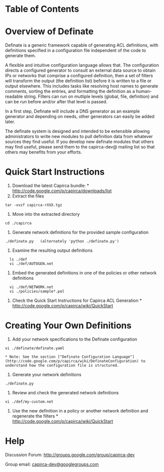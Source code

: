 # Table of Contents #


# Overview of Definate #
Definate is a generic framework capable of generating ACL definitions, with definitions specified in a configuration file independent of the code to generate them.

A flexible and intuitive configuration language allows that. The configuration directs a configured generator to consult an external data source to obtain IPs or networks that comprise a configured definition, then a set of filters will transform the output (the definition list) before it is written to a file or output elsewhere. This includes tasks like resolving host names to generate comments, sorting the entries, and formatting the definition as a human-readable string. Filters can run on mutliple levels (global, file, definition) and can be run before and/or after that level is passed.

In a first step, Definate will include a DNS generator as an example generator and depending on needs, other generators can easily be added later.

The definate system is designed and intended to be extensible allowing administrators to write new modules to pull definition data from whatever sources they find useful.  If you develop new definate modules that others may find useful, please send them to the capirca-dev@ mailing list so that others may benefits from your efforts.

# Quick Start Instructions #

  1. Download the latest Capirca bundle:
    * http://code.google.com/p/capirca/downloads/list
  1. Extract the files
```
tar -xvzf capirca-rXXX.tgz
```
  1. Move into the extracted directory
```
cd ./capirca
```
  1. Generate network definitions for the provided sample configuration
```
./definate.py   (alternately 'python ./definate.py')
```
  1. Examine the resulting output definitions
```
  ls ./def
  vi ./def/AUTOGEN.net
```
  1. Embed the generated definitions in one of the policies or other network definitions
```
  vi ./def/NETWORK.net
  vi ./policies/sample*.pol
```
  1. Check the Quick Start Instructions for Capirca ACL Generation
    * http://code.google.com/p/capirca/wiki/QuickStart

# Creating Your Own Definitions #

  1. Add your network specifications to the Definate configuration
```
vi ./definate/definate.yaml
```
    * Note: See the section ["Definate Configuration Language"](http://code.google.com/p/capirca/wiki/DefinateConfiguration) to understand how the configuration file is structured.

  1. Generate your network definitions
```
./definate.py
```
  1. Review and check the generated network definitions
```
vi ./def/my-custom.net
```
  1. Use the new definition in a policy or another network definition and regenerate the filters
    * http://code.google.com/p/capirca/wiki/QuickStart

# Help #

Discussion Forum: http://groups.google.com/group/capirca-dev

Group email: capirca-dev@googlegroups.com